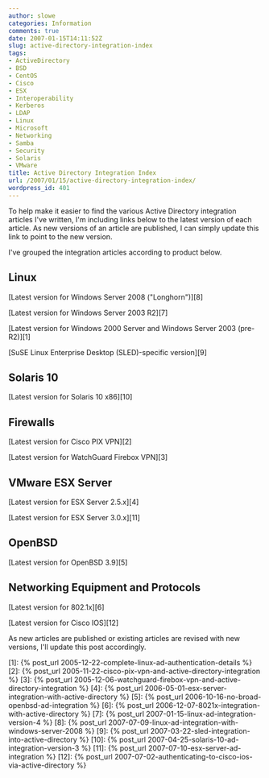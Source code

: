 ```yaml
---
author: slowe
categories: Information
comments: true
date: 2007-01-15T14:11:52Z
slug: active-directory-integration-index
tags:
- ActiveDirectory
- BSD
- CentOS
- Cisco
- ESX
- Interoperability
- Kerberos
- LDAP
- Linux
- Microsoft
- Networking
- Samba
- Security
- Solaris
- VMware
title: Active Directory Integration Index
url: /2007/01/15/active-directory-integration-index/
wordpress_id: 401
---
```


To help make it easier to find the various Active Directory integration articles I've written, I'm including links below to the latest version of each article. As new versions of an article are published, I can simply update this link to point to the new version.

I've grouped the integration articles according to product below.

## Linux

[Latest version for Windows Server 2008 ("Longhorn")][8]

[Latest version for Windows Server 2003 R2][7]

[Latest version for Windows 2000 Server and Windows Server 2003 (pre-R2)][1]

[SuSE Linux Enterprise Desktop (SLED)-specific version][9]

## Solaris 10

[Latest version for Solaris 10 x86][10]

## Firewalls

[Latest version for Cisco PIX VPN][2]

[Latest version for WatchGuard Firebox VPN][3]

## VMware ESX Server

[Latest version for ESX Server 2.5.x][4]

[Latest version for ESX Server 3.0.x][11]

## OpenBSD

[Latest version for OpenBSD 3.9][5]

## Networking Equipment and Protocols

[Latest version for 802.1x][6]

[Latest version for Cisco IOS][12]

As new articles are published or existing articles are revised with new versions, I'll update this post accordingly.

[1]: {% post_url 2005-12-22-complete-linux-ad-authentication-details %}
[2]: {% post_url 2005-11-22-cisco-pix-vpn-and-active-directory-integration %}
[3]: {% post_url 2005-12-06-watchguard-firebox-vpn-and-active-directory-integration %}
[4]: {% post_url 2006-05-01-esx-server-integration-with-active-directory %}
[5]: {% post_url 2006-10-16-no-broad-openbsd-ad-integration %}
[6]: {% post_url 2006-12-07-8021x-integration-with-active-directory %}
[7]: {% post_url 2007-01-15-linux-ad-integration-version-4 %}
[8]: {% post_url 2007-07-09-linux-ad-integration-with-windows-server-2008 %}
[9]: {% post_url 2007-03-22-sled-integration-into-active-directory %}
[10]: {% post_url 2007-04-25-solaris-10-ad-integration-version-3 %}
[11]: {% post_url 2007-07-10-esx-server-ad-integration %}
[12]: {% post_url 2007-07-02-authenticating-to-cisco-ios-via-active-directory %}
